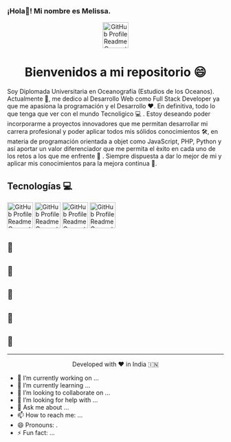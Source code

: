 ### ¡Hola👋! Mi nombre es Melissa.

<p align="center">
  <img alt="GitHub Profile Readme Generator" src="./src/images/mdg.png" width="60" />
</p>
<h1 align="center">
  Bienvenidos a mi repositorio 😄
</h1>
 
Soy Diplomada Universitaria en Oceanografía (Estudios de los Oceanos). Actualmente  🔭, me dedico al Desarrollo Web como Full Stack Developer ya que me apasiona la programación y el Desarrollo  ❤️. En definitiva, todo lo que tenga que ver con el mundo Tecnoligico  💻 . Estoy deseando poder incorporarme a proyectos innovadores que me permitan desarrollar mi carrera profesional y poder aplicar todos mis sólidos conocimientos 🛠️,  en materia de programación orientada a objet como JavaScript, PHP, Python y así aportar un valor diferenciador que me permita el èxito en cada uno de los retos a los que me enfrente 🌟 . Siempre dispuesta a dar lo mejor de mi y aplicar mis conocimientos para la mejora continua  🚀.

## Tecnologías  💻 
   <img alt="GitHub Profile Readme Generator" src="./" width="60" />
   <img alt="GitHub Profile Readme Generator" src="./src/images/mdg.png" width="60" />
   <img alt="GitHub Profile Readme Generator" src="./src/images/mdg.png" width="60" />
   <img alt="GitHub Profile Readme Generator" src="./src/images/mdg.png" width="60" />



## 🧐 
## 
##
## 🍰
## 🙇 
## 🙇 
## 🙏

<hr>
<p align="center">
Developed with ❤️ in India 🇮🇳 
</p>


- 🔭 I’m currently working on ...
- 🌱 I’m currently learning ...
- 👯 I’m looking to collaborate on ...
- 🤔 I’m looking for help with ...
- 💬 Ask me about ...
- 📫 How to reach me: ...
- 😄 Pronouns: .
- ⚡ Fun fact: ...
